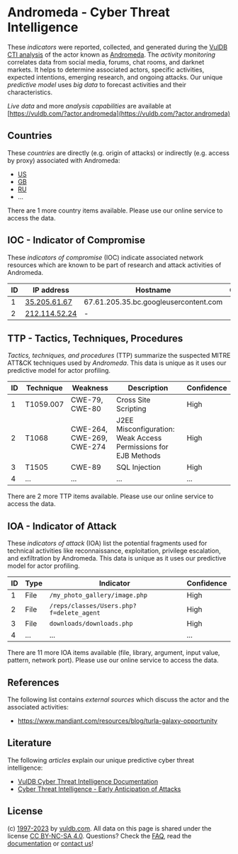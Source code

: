 # Andromeda - Cyber Threat Intelligence

These _indicators_ were reported, collected, and generated during the [VulDB CTI analysis](https://vuldb.com/?kb.cti) of the actor known as [Andromeda](https://vuldb.com/?actor.andromeda). The _activity monitoring_ correlates data from social media, forums, chat rooms, and darknet markets. It helps to determine associated actors, specific activities, expected intentions, emerging research, and ongoing attacks. Our unique _predictive model_ uses _big data_ to forecast activities and their characteristics.

_Live data_ and more _analysis capabilities_ are available at [https://vuldb.com/?actor.andromeda](https://vuldb.com/?actor.andromeda)

## Countries

These _countries_ are directly (e.g. origin of attacks) or indirectly (e.g. access by proxy) associated with Andromeda:

* [US](https://vuldb.com/?country.us)
* [GB](https://vuldb.com/?country.gb)
* [RU](https://vuldb.com/?country.ru)
* ...

There are 1 more country items available. Please use our online service to access the data.

## IOC - Indicator of Compromise

These _indicators of compromise_ (IOC) indicate associated network resources which are known to be part of research and attack activities of Andromeda.

ID | IP address | Hostname | Campaign | Confidence
-- | ---------- | -------- | -------- | ----------
1 | [35.205.61.67](https://vuldb.com/?ip.35.205.61.67) | 67.61.205.35.bc.googleusercontent.com | - | Medium
2 | [212.114.52.24](https://vuldb.com/?ip.212.114.52.24) | - | - | High

## TTP - Tactics, Techniques, Procedures

_Tactics, techniques, and procedures_ (TTP) summarize the suspected MITRE ATT&CK techniques used by _Andromeda_. This data is unique as it uses our predictive model for actor profiling.

ID | Technique | Weakness | Description | Confidence
-- | --------- | -------- | ----------- | ----------
1 | T1059.007 | CWE-79, CWE-80 | Cross Site Scripting | High
2 | T1068 | CWE-264, CWE-269, CWE-274 | J2EE Misconfiguration: Weak Access Permissions for EJB Methods | High
3 | T1505 | CWE-89 | SQL Injection | High
4 | ... | ... | ... | ...

There are 2 more TTP items available. Please use our online service to access the data.

## IOA - Indicator of Attack

These _indicators of attack_ (IOA) list the potential fragments used for technical activities like reconnaissance, exploitation, privilege escalation, and exfiltration by Andromeda. This data is unique as it uses our predictive model for actor profiling.

ID | Type | Indicator | Confidence
-- | ---- | --------- | ----------
1 | File | `/my_photo_gallery/image.php` | High
2 | File | `/reps/classes/Users.php?f=delete_agent` | High
3 | File | `downloads/downloads.php` | High
4 | ... | ... | ...

There are 11 more IOA items available (file, library, argument, input value, pattern, network port). Please use our online service to access the data.

## References

The following list contains _external sources_ which discuss the actor and the associated activities:

* https://www.mandiant.com/resources/blog/turla-galaxy-opportunity

## Literature

The following _articles_ explain our unique predictive cyber threat intelligence:

* [VulDB Cyber Threat Intelligence Documentation](https://vuldb.com/?kb.cti)
* [Cyber Threat Intelligence - Early Anticipation of Attacks](https://www.scip.ch/en/?labs.20201022)

## License

(c) [1997-2023](https://vuldb.com/?kb.changelog) by [vuldb.com](https://vuldb.com/?kb.about). All data on this page is shared under the license [CC BY-NC-SA 4.0](https://creativecommons.org/licenses/by-nc-sa/4.0/). Questions? Check the [FAQ](https://vuldb.com/?kb.faq), read the [documentation](https://vuldb.com/?kb) or [contact us](https://vuldb.com/?contact)!

